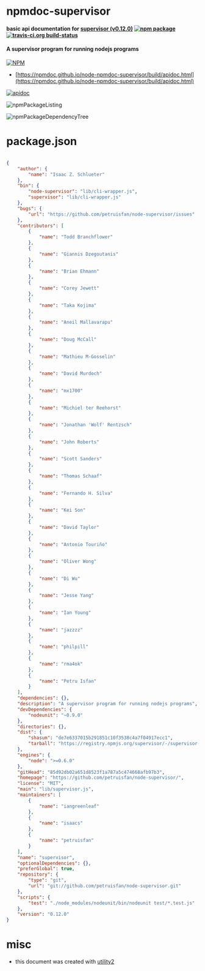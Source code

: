 # npmdoc-supervisor

#### basic api documentation for  [supervisor (v0.12.0)](https://github.com/petruisfan/node-supervisor/)  [![npm package](https://img.shields.io/npm/v/npmdoc-supervisor.svg?style=flat-square)](https://www.npmjs.org/package/npmdoc-supervisor) [![travis-ci.org build-status](https://api.travis-ci.org/npmdoc/node-npmdoc-supervisor.svg)](https://travis-ci.org/npmdoc/node-npmdoc-supervisor)

#### A supervisor program for running nodejs programs

[![NPM](https://nodei.co/npm/supervisor.png?downloads=true&downloadRank=true&stars=true)](https://www.npmjs.com/package/supervisor)

- [https://npmdoc.github.io/node-npmdoc-supervisor/build/apidoc.html](https://npmdoc.github.io/node-npmdoc-supervisor/build/apidoc.html)

[![apidoc](https://npmdoc.github.io/node-npmdoc-supervisor/build/screenCapture.buildCi.browser.%252Ftmp%252Fbuild%252Fapidoc.html.png)](https://npmdoc.github.io/node-npmdoc-supervisor/build/apidoc.html)

![npmPackageListing](https://npmdoc.github.io/node-npmdoc-supervisor/build/screenCapture.npmPackageListing.svg)

![npmPackageDependencyTree](https://npmdoc.github.io/node-npmdoc-supervisor/build/screenCapture.npmPackageDependencyTree.svg)



# package.json

```json

{
    "author": {
        "name": "Isaac Z. Schlueter"
    },
    "bin": {
        "node-supervisor": "lib/cli-wrapper.js",
        "supervisor": "lib/cli-wrapper.js"
    },
    "bugs": {
        "url": "https://github.com/petruisfan/node-supervisor/issues"
    },
    "contributors": [
        {
            "name": "Todd Branchflower"
        },
        {
            "name": "Giannis Dzegoutanis"
        },
        {
            "name": "Brian Ehmann"
        },
        {
            "name": "Corey Jewett"
        },
        {
            "name": "Taka Kojima"
        },
        {
            "name": "Aneil Mallavarapu"
        },
        {
            "name": "Doug McCall"
        },
        {
            "name": "Mathieu M-Gosselin"
        },
        {
            "name": "David Murdoch"
        },
        {
            "name": "mx1700"
        },
        {
            "name": "Michiel ter Reehorst"
        },
        {
            "name": "Jonathan 'Wolf' Rentzsch"
        },
        {
            "name": "John Roberts"
        },
        {
            "name": "Scott Sanders"
        },
        {
            "name": "Thomas Schaaf"
        },
        {
            "name": "Fernando H. Silva"
        },
        {
            "name": "Kei Son"
        },
        {
            "name": "David Taylor"
        },
        {
            "name": "Antonio Touriño"
        },
        {
            "name": "Oliver Wong"
        },
        {
            "name": "Di Wu"
        },
        {
            "name": "Jesse Yang"
        },
        {
            "name": "Ian Young"
        },
        {
            "name": "jazzzz"
        },
        {
            "name": "philpill"
        },
        {
            "name": "rma4ok"
        },
        {
            "name": "Petru Isfan"
        }
    ],
    "dependencies": {},
    "description": "A supervisor program for running nodejs programs",
    "devDependencies": {
        "nodeunit": "~0.9.0"
    },
    "directories": {},
    "dist": {
        "shasum": "de7e6337015b291851c10f3538c4a7f04917ecc1",
        "tarball": "https://registry.npmjs.org/supervisor/-/supervisor-0.12.0.tgz"
    },
    "engines": {
        "node": ">=0.6.0"
    },
    "gitHead": "85d92db02a651d8523f1a787a5c474668afb97b3",
    "homepage": "https://github.com/petruisfan/node-supervisor/",
    "license": "MIT",
    "main": "lib/supervisor.js",
    "maintainers": [
        {
            "name": "iangreenleaf"
        },
        {
            "name": "isaacs"
        },
        {
            "name": "petruisfan"
        }
    ],
    "name": "supervisor",
    "optionalDependencies": {},
    "preferGlobal": true,
    "repository": {
        "type": "git",
        "url": "git://github.com/petruisfan/node-supervisor.git"
    },
    "scripts": {
        "test": "./node_modules/nodeunit/bin/nodeunit test/*.test.js"
    },
    "version": "0.12.0"
}
```



# misc
- this document was created with [utility2](https://github.com/kaizhu256/node-utility2)

